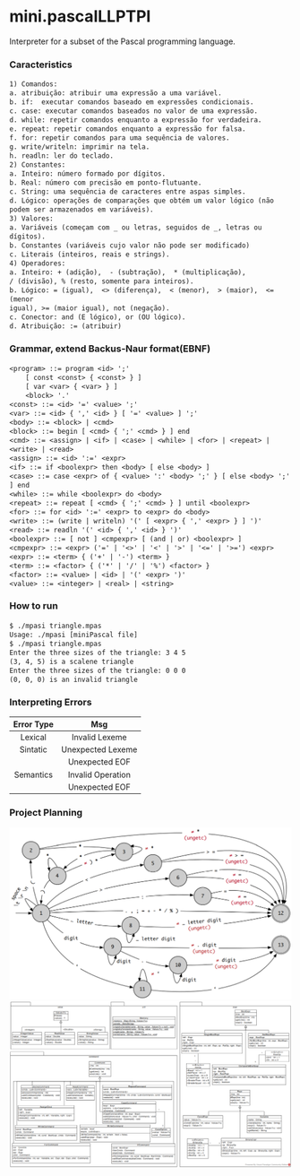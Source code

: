 # mini.pascalLLPTPI
Interpreter for a subset of the Pascal programming language.

### Caracteristics
```
1) Comandos:
a. atribuição: atribuir uma expressão a uma variável.
b. if:  executar comandos baseado em expressões condicionais. 
c. case: executar comandos baseados no valor de uma expressão.
d. while: repetir comandos enquanto a expressão for verdadeira.
e. repeat: repetir comandos enquanto a expressão for falsa.
f. for: repetir comandos para uma sequência de valores.
g. write/writeln: imprimir na tela.
h. readln: ler do teclado.
2) Constantes:
a. Inteiro: número formado por dígitos.
b. Real: número com precisão em ponto-flutuante.
c. String: uma sequência de caracteres entre aspas simples.
d. Lógico: operações de comparações que obtém um valor lógico (não 
podem ser armazenados em variáveis).
3) Valores:
a. Variáveis (começam com _ ou letras, seguidos de _, letras ou dígitos).
b. Constantes (variáveis cujo valor não pode ser modificado)
c. Literais (inteiros, reais e strings).
4) Operadores:
a. Inteiro: + (adição),  - (subtração),  * (multiplicação),
/ (divisão), % (resto, somente para inteiros).
b. Lógico: = (igual),  <> (diferença),  < (menor),  > (maior),  <= (menor 
igual), >= (maior igual), not (negação).
c. Conector: and (E lógico), or (OU lógico).
d. Atribuição: := (atribuir)
```
### Grammar, extend Backus-Naur format(EBNF)

```
<program> ::= program <id> ';'
    [ const <const> { <const> } ]
    [ var <var> { <var> } ]
    <block> '.'
<const> ::= <id> '=' <value> ';'
<var> ::= <id> { ',' <id> } [ '=' <value> ] ';'
<body> ::= <block> | <cmd>
<block> ::= begin [ <cmd> { ';' <cmd> } ] end
<cmd> ::= <assign> | <if> | <case> | <while> | <for> | <repeat> | <write> | <read>
<assign> ::= <id> ':=' <expr>
<if> ::= if <boolexpr> then <body> [ else <body> ]
<case> ::= case <expr> of { <value> ':' <body> ';' } [ else <body> ';' ] end
<while> ::= while <boolexpr> do <body>
<repeat> ::= repeat [ <cmd> { ';' <cmd> } ] until <boolexpr>
<for> ::= for <id> ':=' <expr> to <expr> do <body>
<write> ::= (write | writeln) '(' [ <expr> { ',' <expr> } ] ')'
<read> ::= readln '(' <id> { ',' <id> } ')'
<boolexpr> ::= [ not ] <cmpexpr> [ (and | or) <boolexpr> ]
<cmpexpr> ::= <expr> ('=' | '<>' | '<' | '>' | '<=' | '>=') <expr>
<expr> ::= <term> { ('+' | '-') <term> }
<term> ::= <factor> { ('*' | '/' | '%') <factor> }
<factor> ::= <value> | <id> | '(' <expr> ')'
<value> ::= <integer> | <real> | <string>
```

### How to run
```
$ ./mpasi triangle.mpas
Usage: ./mpasi [miniPascal file]
$ ./mpasi triangle.mpas
Enter the three sizes of the triangle: 3 4 5
(3, 4, 5) is a scalene triangle
Enter the three sizes of the triangle: 0 0 0
(0, 0, 0) is an invalid triangle
```

### Interpreting Errors
| Error Type | Msg               |
|:----------:|:-----------------:|
| Lexical    | Invalid Lexeme    |
| Sintatic   | Unexpected Lexeme |
|            | Unexpected EOF    |
| Semantics  | Invalid Operation |
|            | Unexpected EOF    |

### Project Planning
![fsm](https://github.com/MnoZombie956/mini.pascalLLPTPI/blob/main/imgs/fsm_lexical.png?raw=false)
![classes](https://github.com/MnoZombie956/mini.pascalLLPTPI/blob/main/imgs/class_diagram.png?raw=false)
